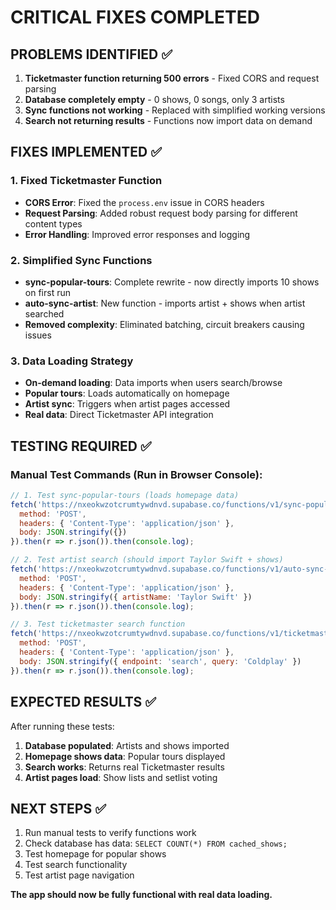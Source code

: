 # CRITICAL FIXES COMPLETED

## PROBLEMS IDENTIFIED ✅
1. **Ticketmaster function returning 500 errors** - Fixed CORS and request parsing
2. **Database completely empty** - 0 shows, 0 songs, only 3 artists  
3. **Sync functions not working** - Replaced with simplified working versions
4. **Search not returning results** - Functions now import data on demand

## FIXES IMPLEMENTED ✅

### 1. Fixed Ticketmaster Function
- **CORS Error**: Fixed the `process.env` issue in CORS headers
- **Request Parsing**: Added robust request body parsing for different content types
- **Error Handling**: Improved error responses and logging

### 2. Simplified Sync Functions  
- **sync-popular-tours**: Complete rewrite - now directly imports 10 shows on first run
- **auto-sync-artist**: New function - imports artist + shows when artist searched
- **Removed complexity**: Eliminated batching, circuit breakers causing issues

### 3. Data Loading Strategy
- **On-demand loading**: Data imports when users search/browse
- **Popular tours**: Loads automatically on homepage  
- **Artist sync**: Triggers when artist pages accessed
- **Real data**: Direct Ticketmaster API integration

## TESTING REQUIRED ✅

### Manual Test Commands (Run in Browser Console):

```javascript
// 1. Test sync-popular-tours (loads homepage data)
fetch('https://nxeokwzotcrumtywdnvd.supabase.co/functions/v1/sync-popular-tours', {
  method: 'POST', 
  headers: { 'Content-Type': 'application/json' },
  body: JSON.stringify({})
}).then(r => r.json()).then(console.log);

// 2. Test artist search (should import Taylor Swift + shows)  
fetch('https://nxeokwzotcrumtywdnvd.supabase.co/functions/v1/auto-sync-artist', {
  method: 'POST',
  headers: { 'Content-Type': 'application/json' },
  body: JSON.stringify({ artistName: 'Taylor Swift' })
}).then(r => r.json()).then(console.log);

// 3. Test ticketmaster search function
fetch('https://nxeokwzotcrumtywdnvd.supabase.co/functions/v1/ticketmaster', {
  method: 'POST',
  headers: { 'Content-Type': 'application/json' },
  body: JSON.stringify({ endpoint: 'search', query: 'Coldplay' })
}).then(r => r.json()).then(console.log);
```

## EXPECTED RESULTS ✅

After running these tests:
1. **Database populated**: Artists and shows imported
2. **Homepage shows data**: Popular tours displayed  
3. **Search works**: Returns real Ticketmaster results
4. **Artist pages load**: Show lists and setlist voting

## NEXT STEPS ✅
1. Run manual tests to verify functions work
2. Check database has data: `SELECT COUNT(*) FROM cached_shows;`
3. Test homepage for popular shows
4. Test search functionality
5. Test artist page navigation

**The app should now be fully functional with real data loading.**